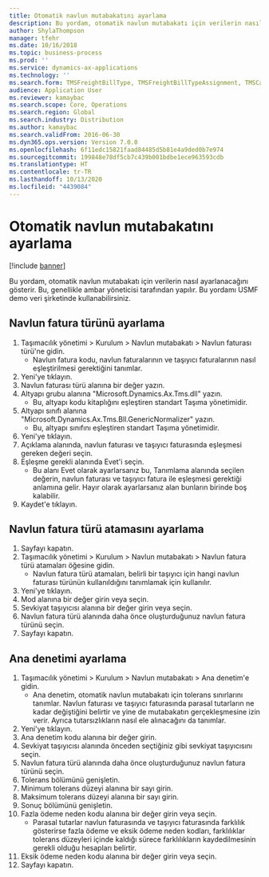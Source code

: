 ```yaml
---
title: Otomatik navlun mutabakatını ayarlama
description: Bu yordam, otomatik navlun mutabakatı için verilerin nasıl ayarlanacağını gösterir.
author: ShylaThompson
manager: tfehr
ms.date: 10/16/2018
ms.topic: business-process
ms.prod: ''
ms.service: dynamics-ax-applications
ms.technology: ''
ms.search.form: TMSFreightBillType, TMSFreightBillTypeAssignment, TMSCarrierCodeLookup, DefaultDashboard, TMSAuditMaster
audience: Application User
ms.reviewer: kamaybac
ms.search.scope: Core, Operations
ms.search.region: Global
ms.search.industry: Distribution
ms.author: kamaybac
ms.search.validFrom: 2016-06-30
ms.dyn365.ops.version: Version 7.0.0
ms.openlocfilehash: 6f11edc15821faad84485d5b81e4a9ded0b7e974
ms.sourcegitcommit: 199848e78df5cb7c439b001bdbe1ece963593cdb
ms.translationtype: HT
ms.contentlocale: tr-TR
ms.lasthandoff: 10/13/2020
ms.locfileid: "4439084"
---
```

# <a name="set-up-automatic-freight-reconciliation"></a>Otomatik navlun mutabakatını ayarlama

[!include [banner](../../includes/banner.md)]

Bu yordam, otomatik navlun mutabakatı için verilerin nasıl ayarlanacağını gösterir. Bu, genellikle ambar yöneticisi tarafından yapılır. Bu yordamı USMF demo veri şirketinde kullanabilirsiniz.


## <a name="set-up-the-freight-bill-type"></a>Navlun fatura türünü ayarlama
1. Taşımacılık yönetimi > Kurulum > Navlun mutabakatı > Navlun faturası türü'ne gidin.
    * Navlun fatura kodu, navlun faturalarının ve taşıyıcı faturalarının nasıl eşleştirilmesi gerektiğini tanımlar.  
2. Yeni'ye tıklayın.
3. Navlun faturası türü alanına bir değer yazın.
4. Altyapı grubu alanına "Microsoft.Dynamics.Ax.Tms.dll" yazın.
    * Bu, altyapı kodu kitaplığını eşleştiren standart Taşıma yönetimidir.  
5. Altyapı sınıfı alanına "Microsoft.Dynamics.Ax.Tms.Bll.GenericNormalizer" yazın.
    * Bu, altyapı sınıfını eşleştiren standart Taşıma yönetimidir.  
6. Yeni'ye tıklayın.
7. Açıklama alanında, navlun faturası ve taşıyıcı faturasında eşleşmesi gereken değeri seçin.  
8. Eşleşme gerekli alanında Evet'i seçin.
    * Bu alanı Evet olarak ayarlarsanız bu, Tanımlama alanında seçilen değerin, navlun faturası ve taşıyıcı fatura ile eşleşmesi gerektiği anlamına gelir. Hayır olarak ayarlarsanız alan bunların birinde boş kalabilir.  
9. Kaydet'e tıklayın.

## <a name="set-up-the-freight-bill-type-assignment"></a>Navlun fatura türü atamasını ayarlama
1. Sayfayı kapatın.
2. Taşımacılık yönetimi > Kurulum > Navlun mutabakatı > Navlun fatura türü atamaları öğesine gidin.
    * Navlun fatura türü atamaları, belirli bir taşıyıcı için hangi navlun faturası türünün kullanıldığını tanımlamak için kullanılır.   
3. Yeni'ye tıklayın.
4. Mod alanına bir değer girin veya seçin.
5. Sevkiyat taşıyıcısı alanına bir değer girin veya seçin.
6. Navlun fatura türü alanında daha önce oluşturduğunuz navlun fatura türünü seçin.
7. Sayfayı kapatın.

## <a name="set-up-the-audit-master"></a>Ana denetimi ayarlama
1. Taşımacılık yönetimi > Kurulum > Navlun mutabakatı > Ana denetim'e gidin.
    * Ana denetim, otomatik navlun mutabakatı için tolerans sınırlarını tanımlar. Navlun faturası ve taşıyıcı faturasında parasal tutarların ne kadar değiştiğini belirtir ve yine de mutabakatın gerçekleşmesine izin verir. Ayrıca tutarsızlıkların nasıl ele alınacağını da tanımlar.  
2. Yeni'ye tıklayın.
3. Ana denetim kodu alanına bir değer girin.
4. Sevkiyat taşıyıcısı alanında önceden seçtiğiniz gibi sevkiyat taşıyıcısını seçin.
5. Navlun fatura türü alanında daha önce oluşturduğunuz navlun fatura türünü seçin.
6. Tolerans bölümünü genişletin.
7. Minimum tolerans düzeyi alanına bir sayı girin.
8. Maksimum tolerans düzeyi alanına bir sayı girin.
9. Sonuç bölümünü genişletin.
10. Fazla ödeme neden kodu alanına bir değer girin veya seçin.
    * Parasal tutarlar navlun faturasında ve taşıyıcı faturasında farklılık gösterirse fazla ödeme ve eksik ödeme neden kodları, farklılıklar tolerans düzeyleri içinde kaldığı sürece farklılıkların kaydedilmesinin gerekli olduğu hesapları belirtir.  
11. Eksik ödeme neden kodu alanına bir değer girin veya seçin.
12. Sayfayı kapatın.

